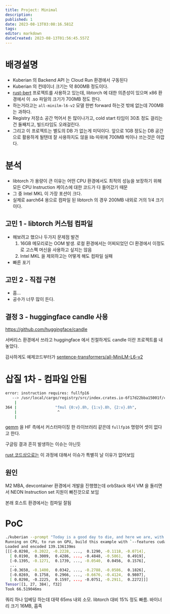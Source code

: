 ```yaml
---
title: Project: Minimal
description: 
published: 1
date: 2023-08-13T03:08:16.581Z
tags: 
editor: markdown
dateCreated: 2023-08-13T01:56:45.557Z
---
```


# 배경설명

- Kuberian 의 Backend API 는 Cloud Run 환경에서 구동된다
- Kuberian 의 컨테이너 크기는 약 800MB 정도이다.
- [rust-bert](https://github.com/guillaume-be/rust-bert) 프로젝트를 사용하고 있는데, libtorch 에 대한 의존성이 있으며 x86 환경에서 이 .so 파일의 크기가 700MB 정도 한다.
- 하는거라고는 `all-minilm-l6-v2` 모델 한번 forward 하는것 밖에 없는데 700MB 는 과하다. 
- Registry 저장소 공간 먹어서 돈 많이나가고, cold start 타임이 30초 정도 걸리는건 둘째치고, 빌드타임도 오래걸린다.
- 그리고 이 프로젝트는 별도의 DB 가 없는게 미덕이다. 앞으로 1GB 정도는 DB 공간으로 활용하게 될텐데 잘 사용하지도 않을 lib 따위에 700MB 씩이나 쓰는것은 아깝다.

# 분석

- libtorch 가 용량이 큰 이유는 어떤 CPU 환경에서도 최적의 성능을 보장하기 위해 모든 CPU Instruction 케이스에 대한 코드가 다 들어갔기 때문
- 그 중 Intel MKL 이 가장 포션이 크다.
- 실제로 aarch64 용으로 컴파일 된 libtorch 의 경우 200MB 내외로 거의 1/4 크기이다.

## 고민 1 - libtorch 커스텀 컴파일

- 해보려고 했으나 두가지 문제점 발견
  1. 16GB 메모리로는 OOM 발생. 로컬 환경에서는 어찌되었던 CI 환경에서 이정도로 고스펙 머신을 사용하고 싶지는 않음
  2. Intel MKL 을 제외하고는 어떻게 해도 컴파일 실패
- 빠른 포기

## 고민 2 - 직접 구현

- 흠...
- 공수가 너무 많이 든다.

## 결정 3 - huggingface candle 사용

https://github.com/huggingface/candle

서버리스 환경에서 쓰라고 huggingface 에서 친절하게도 candle 이란 프로젝트를 내놓았다.

감사하게도 예제코드부터가 [sentence-transformers/all-MiniLM-L6-v2](https://github.com/huggingface/candle/blob/60cd1551ca29b2e3049f18ec8e60b6f165cfe941/candle-examples/examples/bert/main.rs#L51C30-L51C68)

# 삽질 1차 - 컴파일 안됨

```bash
error: instruction requires: fullfp16
   --> /usr/local/cargo/registry/src/index.crates.io-6f17d22bba15001f/candle-gemm-f16-0.15.6/src/microkernel.rs:364:18
    |
364 |                 "fmul {0:v}.8h, {1:v}.8h, {2:v}.8h",
    |                  ^
    |
```

[gemm](https://github.com/sarah-ek/gemm) 을 HF 측에서 커스터마이징 한 라이브러리 같은데 `fullfp16` 명령어 셋이 없다고 한다.

구글링 결과 흔히 발생하는 이슈는 아닌듯

[rust 코드상으로는](https://github.com/rust-lang/rust/blob/49af618ef94182deafa1d7ee4f2f539869d1d2f2/compiler/rustc_codegen_gcc/src/attributes.rs#L62) 이 과정에 대해서 이슈가 특별히 날 이유가 없어보임

## 원인

M2 MBA, devcontainer 환경에서 개발을 진행했는데 orbStack 에서 VM 을 돌리면서 NEON Instruction set 지원이 빠진것으로 보임

본래 호스트 환경에서는 컴파일 잘됨

# PoC

```bash
./kuberian --prompt "Today is a good day to die, and here we are, with a brand new macbook vscode pro and behold!"
Running on CPU, to run on GPU, build this example with `--features cuda`
Loaded and encoded 139.136139ms
[[[-0.0298, -0.2022, -0.2228, ...,  0.1290, -0.1118, -0.0714],
  [ 0.0190,  0.3009,  0.4286, ..., -0.4848, -0.5861,  0.4919],
  [-0.1395, -0.1271,  0.1739, ..., -0.0540,  0.0456,  0.1576],
  ...
  [-0.3650, -0.1400,  0.0342, ..., -0.2788, -0.0586,  0.1826],
  [-0.0269,  0.1758,  0.2966, ..., -0.6676, -0.4124,  0.9807],
  [ 0.0298, -0.2225,  0.1597, ..., -0.0751, -0.2911,  0.2272]]]
Tensor[[1, 27, 384], f32]
Took 66.519046ms
```
쿼리 하나 임베딩 하는데 대략 65ms 내외 소모. libtorch 대비 15% 정도 빠름.
바이너리 크기 16MB, 흡족
